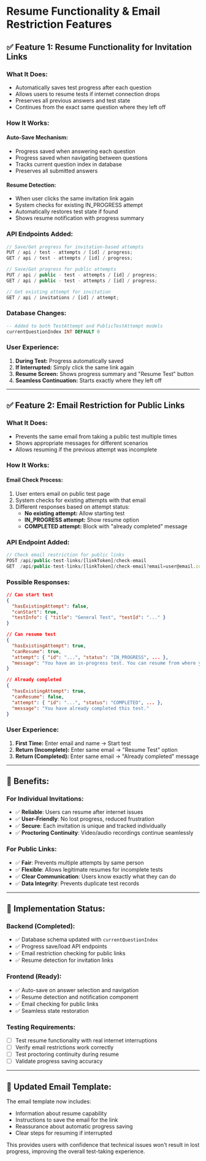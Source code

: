 # Resume Functionality & Email Restriction Features

## ✅ **Feature 1: Resume Functionality for Invitation Links**

### **What It Does:**

- Automatically saves test progress after each question
- Allows users to resume tests if internet connection drops
- Preserves all previous answers and test state
- Continues from the exact same question where they left off

### **How It Works:**

#### **Auto-Save Mechanism:**

- Progress saved when answering each question
- Progress saved when navigating between questions
- Tracks current question index in database
- Preserves all submitted answers

#### **Resume Detection:**

- When user clicks the same invitation link again
- System checks for existing IN_PROGRESS attempt
- Automatically restores test state if found
- Shows resume notification with progress summary

### **API Endpoints Added:**

```typescript
// Save/Get progress for invitation-based attempts
PUT / api / test - attempts / [id] / progress;
GET / api / test - attempts / [id] / progress;

// Save/Get progress for public attempts
PUT / api / public - test - attempts / [id] / progress;
GET / api / public - test - attempts / [id] / progress;

// Get existing attempt for invitation
GET / api / invitations / [id] / attempt;
```

### **Database Changes:**

```sql
-- Added to both TestAttempt and PublicTestAttempt models
currentQuestionIndex INT DEFAULT 0
```

### **User Experience:**

1. **During Test:** Progress automatically saved
2. **If Interrupted:** Simply click the same link again
3. **Resume Screen:** Shows progress summary and "Resume Test" button
4. **Seamless Continuation:** Starts exactly where they left off

---

## ✅ **Feature 2: Email Restriction for Public Links**

### **What It Does:**

- Prevents the same email from taking a public test multiple times
- Shows appropriate messages for different scenarios
- Allows resuming if the previous attempt was incomplete

### **How It Works:**

#### **Email Check Process:**

1. User enters email on public test page
2. System checks for existing attempts with that email
3. Different responses based on attempt status:
   - **No existing attempt:** Allow starting test
   - **IN_PROGRESS attempt:** Show resume option
   - **COMPLETED attempt:** Block with "already completed" message

### **API Endpoint Added:**

```typescript
// Check email restriction for public links
POST /api/public-test-links/[linkToken]/check-email
GET  /api/public-test-links/[linkToken]/check-email?email=user@email.com
```

### **Possible Responses:**

```json
// Can start test
{
  "hasExistingAttempt": false,
  "canStart": true,
  "testInfo": { "title": "General Test", "testId": "..." }
}

// Can resume test
{
  "hasExistingAttempt": true,
  "canResume": true,
  "attempt": { "id": "...", "status": "IN_PROGRESS", ... },
  "message": "You have an in-progress test. You can resume from where you left off."
}

// Already completed
{
  "hasExistingAttempt": true,
  "canResume": false,
  "attempt": { "id": "...", "status": "COMPLETED", ... },
  "message": "You have already completed this test."
}
```

### **User Experience:**

1. **First Time:** Enter email and name → Start test
2. **Return (Incomplete):** Enter same email → "Resume Test" option
3. **Return (Completed):** Enter same email → "Already completed" message

---

## 🎯 **Benefits:**

### **For Individual Invitations:**

- ✅ **Reliable**: Users can resume after internet issues
- ✅ **User-Friendly**: No lost progress, reduced frustration
- ✅ **Secure**: Each invitation is unique and tracked individually
- ✅ **Proctoring Continuity**: Video/audio recordings continue seamlessly

### **For Public Links:**

- ✅ **Fair**: Prevents multiple attempts by same person
- ✅ **Flexible**: Allows legitimate resumes for incomplete tests
- ✅ **Clear Communication**: Users know exactly what they can do
- ✅ **Data Integrity**: Prevents duplicate test records

---

## 🔧 **Implementation Status:**

### **Backend (Completed):**

- ✅ Database schema updated with `currentQuestionIndex`
- ✅ Progress save/load API endpoints
- ✅ Email restriction checking for public links
- ✅ Resume detection for invitation links

### **Frontend (Ready):**

- ✅ Auto-save on answer selection and navigation
- ✅ Resume detection and notification component
- ✅ Email checking for public links
- ✅ Seamless state restoration

### **Testing Requirements:**

- [ ] Test resume functionality with real internet interruptions
- [ ] Verify email restrictions work correctly
- [ ] Test proctoring continuity during resume
- [ ] Validate progress saving accuracy

---

## 📧 **Updated Email Template:**

The email template now includes:

- Information about resume capability
- Instructions to save the email for the link
- Reassurance about automatic progress saving
- Clear steps for resuming if interrupted

This provides users with confidence that technical issues won't result in lost progress, improving the overall test-taking experience.
